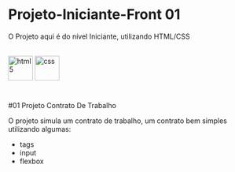 # Projeto-Iniciante-Front 01
O Projeto aqui é do nível Iniciante, utilizando HTML/CSS

<div style="display: inline-block;"><br>
    <img alt="html5" height="50" width="50" src="https://cdn.jsdelivr.net/gh/devicons/devicon/icons/html5/html5-original-wordmark.svg"/>
    <img alt="css" height="50" width="50" src="https://cdn.jsdelivr.net/gh/devicons/devicon/icons/css3/css3-original-wordmark.svg" />
</div>

#

#01 Projeto Contrato De Trabalho

O projeto simula um contrato de trabalho, um contrato bem simples utilizando algumas:

- tags
- input
- flexbox

